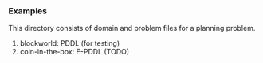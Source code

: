 ### Examples

This directory consists of domain and problem files for a planning problem.

1. blockworld: PDDL (for testing)
2. coin-in-the-box: E-PDDL (TODO)